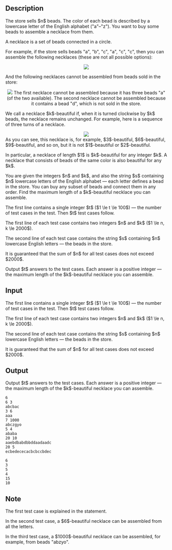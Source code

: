 ## Description

<div><p>The store sells $n$ beads. The color of each bead is described by a lowercase letter of the English alphabet ("<span class="tex-font-style-tt">a</span>"–"<span class="tex-font-style-tt">z</span>"). You want to buy some beads to assemble a necklace from them.</p><p>A necklace is a set of beads connected in a circle.</p><p>For example, if the store sells beads "<span class="tex-font-style-tt">a</span>", "<span class="tex-font-style-tt">b</span>", "<span class="tex-font-style-tt">c</span>", "<span class="tex-font-style-tt">a</span>", "<span class="tex-font-style-tt">c</span>", "<span class="tex-font-style-tt">c</span>", then you can assemble the following necklaces (these are not all possible options):</p><center> <img class="tex-graphics" src="file://OFFaCVnI.png" style="max-width: 100.0%;max-height: 100.0%;"> </center><p>And the following necklaces cannot be assembled from beads sold in the store:</p><center> <img class="tex-graphics" src="file://l3TYuArD.png" style="max-width: 100.0%;max-height: 100.0%;"> <span class="tex-font-size-small">The first necklace cannot be assembled because it has three beads "<span class="tex-font-style-tt">a</span>" (of the two available). The second necklace cannot be assembled because it contains a bead "<span class="tex-font-style-tt">d</span>", which is not sold in the store.</span> </center><p>We call a necklace $k$-beautiful if, when it is turned clockwise by $k$ beads, the necklace remains unchanged. For example, here is a sequence of three turns of a necklace. </p><center> <img class="tex-graphics" src="file://8PP4cmQO.png" style="max-width: 100.0%;max-height: 100.0%;"> </center> As you can see, this necklace is, for example, $3$-beautiful, $6$-beautiful, $9$-beautiful, and so on, but it is not $1$-beautiful or $2$-beautiful.<p>In particular, a necklace of length $1$ is $k$-beautiful for any integer $k$. A necklace that consists of beads of the same color is also beautiful for any $k$.</p><p>You are given the integers $n$ and $k$, and also the string $s$ containing $n$ lowercase letters of the English alphabet&nbsp;— each letter defines a bead in the store. You can buy any subset of beads and connect them in any order. Find the maximum length of a $k$-beautiful necklace you can assemble.</p></div><div class="input-specification"><p>The first line contains a single integer $t$ ($1 \le t \le 100$)&nbsp;— the number of test cases in the test. Then $t$ test cases follow.</p><p>The first line of each test case contains two integers $n$ and $k$ ($1 \le n, k \le 2000$).</p><p>The second line of each test case contains the string $s$ containing $n$ lowercase English letters&nbsp;— the beads in the store.</p><p>It is guaranteed that the sum of $n$ for all test cases does not exceed $2000$.</p></div><div class="output-specification"><p>Output $t$ answers to the test cases. Each answer is a positive integer&nbsp;— the maximum length of the $k$-beautiful necklace you can assemble.</p></div>

## Input

<p>The first line contains a single integer $t$ ($1 \le t \le 100$)&nbsp;— the number of test cases in the test. Then $t$ test cases follow.</p><p>The first line of each test case contains two integers $n$ and $k$ ($1 \le n, k \le 2000$).</p><p>The second line of each test case contains the string $s$ containing $n$ lowercase English letters&nbsp;— the beads in the store.</p><p>It is guaranteed that the sum of $n$ for all test cases does not exceed $2000$.</p>

## Output

<p>Output $t$ answers to the test cases. Each answer is a positive integer&nbsp;— the maximum length of the $k$-beautiful necklace you can assemble.</p>





```input1
6
6 3
abcbac
3 6
aaa
7 1000
abczgyo
5 4
ababa
20 10
aaebdbabdbbddaadaadc
20 5
ecbedececacbcbccbdec
```




```output1
6
3
5
4
15
10
```



## Note

<p>The first test case is explained in the statement.</p><p>In the second test case, a $6$-beautiful necklace can be assembled from all the letters.</p><p>In the third test case, a $1000$-beautiful necklace can be assembled, for example, from beads "<span class="tex-font-style-tt">abzyo</span>".</p>
